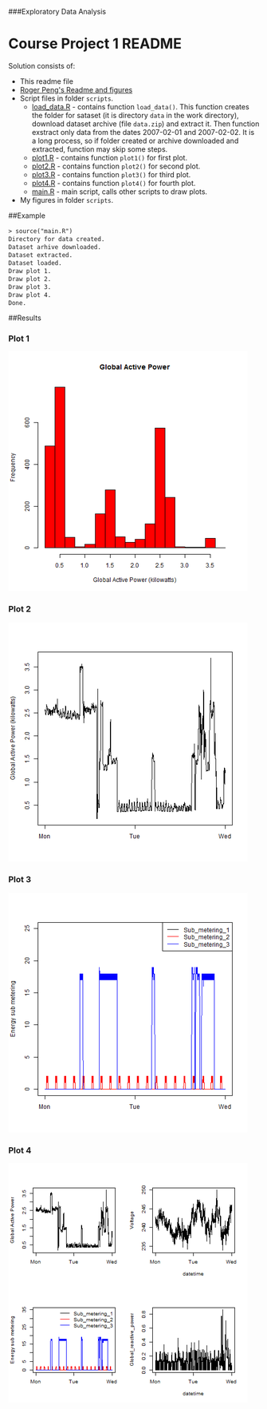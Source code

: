 ###Exploratory Data Analysis
# Course Project 1 README

Solution consists of:

- This readme file
- [Roger Peng's Readme and figures](peng_docs/README.md) 
- Script files in folder `scripts`.
	- [load_data.R](scripts/load_data.R) - contains function `load_data()`. This function creates the folder for sataset (it is directory `data` in the work directory), download dataset archive (file `data.zip`) and extract it. Then function exstract only data from the dates 2007-02-01 and 2007-02-02. It is a long process, so if folder created or archive downloaded and extracted, function may skip some steps. 
	- [plot1.R](scripts/plot1.R) -  contains function `plot1()` for first plot.
	- [plot2.R](scripts/plot2.R) -  contains function `plot2()` for second plot.
	- [plot3.R](scripts/plot3.R) -  contains function `plot3()` for third plot.
	- [plot4.R](scripts/plot4.R) -  contains function `plot4()` for fourth plot.
	- [main.R](scripts/main.R) -  main script, calls other scripts to draw plots.
- My figures in folder `scripts`.

##Example
```
> source("main.R")
Directory for data created.
Dataset arhive downloaded.
Dataset extracted.
Dataset loaded.
Draw plot 1.
Draw plot 2.
Draw plot 3.
Draw plot 4.
Done.
```
##Results
### Plot 1


![plot of chunk unnamed-chunk-2](scripts/plot1.png) 


### Plot 2

![plot of chunk unnamed-chunk-3](scripts/plot2.png) 


### Plot 3

![plot of chunk unnamed-chunk-4](scripts/plot3.png)  


### Plot 4

![plot of chunk unnamed-chunk-5](scripts/plot4.png) 
